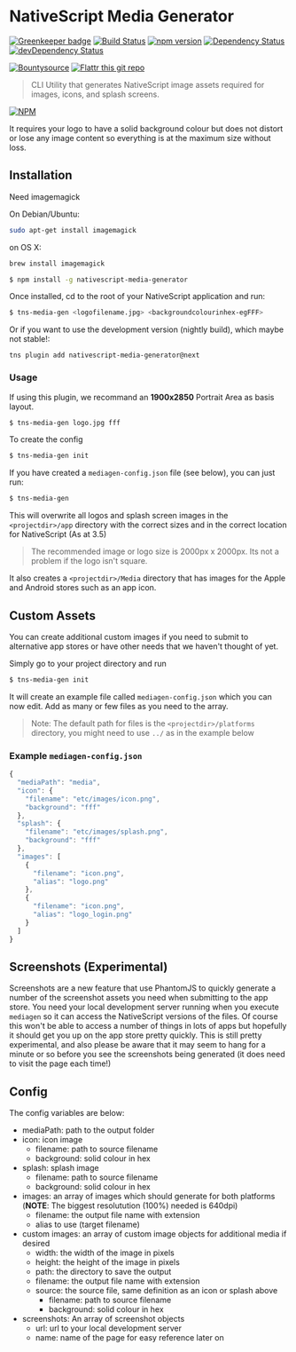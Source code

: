 # NativeScript Media Generator

[![Greenkeeper badge](https://badges.greenkeeper.io/hypery2k/nativescript-media-generator.svg)](https://greenkeeper.io/)
[![Build Status](https://travis-ci.org/hypery2k/nativescript-media-generator.svg?branch=master)](https://travis-ci.org/hypery2k/nativescript-media-generator) [![npm version](https://badge.fury.io/js/nativescript-media-generator.svg)](http://badge.fury.io/js/nativescript-media-generator) [![Dependency Status](https://david-dm.org/hypery2k/nativescript-media-generator.svg)](https://david-dm.org/hypery2k/nativescript-media-generator) [![devDependency Status](https://david-dm.org/hypery2k/nativescript-media-generator/dev-status.svg)](https://david-dm.org/hypery2k/nativescript-media-generator#info=devDependencies) 

[![Bountysource](https://www.bountysource.com/badge/tracker?tracker_id=11673029)](https://www.bountysource.com/trackers/11673029-hypery2k-nativescript-media-generatorerator?utm_source=11673029&utm_medium=shield&utm_campaign=TRACKER_BADGE) [![Flattr this git repo](http://api.flattr.com/button/flattr-badge-large.png)](https://flattr.com/submit/auto?user_id=mreinhardt&url=https://github.com/hypery2k/nativescript-media-generator&title=badges&language=&tags=github&category=software)

> CLI Utility that generates NativeScript image assets required for images, icons, and splash screens. 

[![NPM](https://nodei.co/npm/nativescript-media-generator.png?downloads=true&downloadRank=true&stars=true)](https://nodei.co/npm/nativescript-media-generator/)

It requires your logo to have a solid background colour but does not distort or lose any image content so everything is at the maximum size without loss.

## Installation

Need imagemagick

On Debian/Ubuntu:

```bash
sudo apt-get install imagemagick
```

on OS X:

```bash
brew install imagemagick
```

```bash
$ npm install -g nativescript-media-generator
```

Once installed, cd to the root of your NativeScript application and run:
```bash
$ tns-media-gen <logofilename.jpg> <backgroundcolourinhex-egFFF>
```


Or if you want to use the development version (nightly build), which maybe not stable!:

```
tns plugin add nativescript-media-generator@next
```

### Usage

If using this plugin, we recommand an **1900x2850** Portrait Area as basis layout.

```bash
$ tns-media-gen logo.jpg fff
```

To create the config 

```bash
$ tns-media-gen init
```

If you have created a `mediagen-config.json` file (see below), you can just run:
```bash
$ tns-media-gen
```

This will overwrite all logos and splash screen images in the `<projectdir>/app` directory with the correct sizes and in the correct location for NativeScript (As at 3.5)
> The recommended image or logo size is 2000px x 2000px. Its not a problem if the logo isn't square.

It also creates a `<projectdir>/Media` directory that has images for the Apple and Android stores such as an app icon.

## Custom Assets
You can create additional custom images if you need to submit to alternative app stores or have other needs that we haven't thought of yet.

Simply go to your project directory and run
```bash
$ tns-media-gen init
```

It will create an example file called `mediagen-config.json` which you can now edit. Add as many or few files as you need to the array.

> Note: The default path for files is the `<projectdir>/platforms` directory, you might need to use `../` as in the example below

### Example `mediagen-config.json`
```javascript
{
  "mediaPath": "media",
  "icon": {
    "filename": "etc/images/icon.png",
    "background": "fff"
  },
  "splash": {
    "filename": "etc/images/splash.png",
    "background": "fff"
  },
  "images": [
    {
      "filename": "icon.png",
      "alias": "logo.png"
    },
    {
      "filename": "icon.png",
      "alias": "logo_login.png"
    }
  ]
}
```

## Screenshots (Experimental)
Screenshots are a new feature that use PhantomJS to quickly generate a number of the screenshot assets you need when submitting to the app store. You need your local development server running when you execute `mediagen` so it can access the NativeScript versions of the files. Of course this won't be able to access a number of things in lots of apps but hopefully it should get you up on the app store pretty quickly.
This is still pretty experimental, and also please be aware that it may seem to hang for a minute or so before you see the screenshots being generated (it does need to visit the page each time!)


## Config
The config variables are below:
- mediaPath: path to the output folder
- icon: icon image
    - filename: path to source filename
    - background: solid colour in hex
- splash: splash image
    - filename: path to source filename
    - background: solid colour in hex
- images: an array of images which should generate for both platforms (**NOTE**: The biggest resolutution (100%) needed is 640dpi)
    - filename: the output file name with extension
    - alias to use (target filename)
- custom images: an array of custom image objects for additional media if desired
    - width: the width of the image in pixels
    - height: the height of the image in pixels
    - path: the directory to save the output
    - filename: the output file name with extension
    - source: the source file, same definition as an icon or splash above
        - filename: path to source filename
        - background: solid colour in hex
- screenshots: An array of screenshot objects
    - url: url to your local development server
    - name: name of the page for easy reference later on
